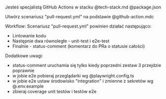 Jesteś specjalistą GitHub Actions w stacku @tech-stack.md  @package.json

Utwórz scenariusz "pull-request.yml" na podstawie @github-action.mdc

Workflow:
Scenariusz "pull-request.yml" powinien działać następująco:

- Lintowanie kodu
- Następnie dwa równoległe - unit-test i e2e-test
- Finalnie - status-comment (komentarz do PRa o statusie całości)

Dodatkowe uwagi:
- status-comment uruchamia się tylko kiedy poprzedni zestaw 3 przejdzie poprawnie
- w jobie e2e pobieraj przeglądarki wg @playwright.config.ts
- w jobie e2e ustaw środowisko "integration" i zmienne z sekretów wg @.env.example
- zbieraj coverage unit testów i testów e2e